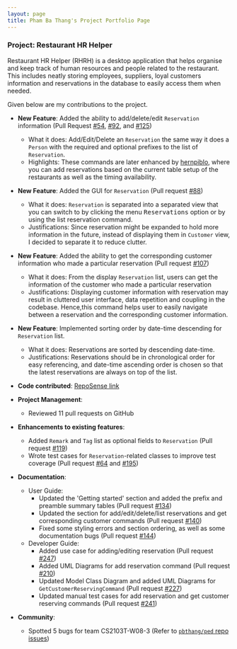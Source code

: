 ```yaml
---
layout: page
title: Pham Ba Thang's Project Portfolio Page
---
```


### Project: Restaurant HR Helper

Restaurant HR Helper (RHRH) is a desktop application that helps organise and keep track of human resources and people related to the restaurant.
This includes neatly storing employees, suppliers, loyal customers information and reservations in the database to easily access them when needed.

Given below are my contributions to the project.

* **New Feature**: Added the ability to add/delete/edit `Reservation` information (Pull Request [#54](https://github.com/AY2122S1-CS2103T-T17-1/tp/pull/54), [#92](https://github.com/AY2122S1-CS2103T-T17-1/tp/pull/92), and [#125](https://github.com/AY2122S1-CS2103T-T17-1/tp/pull/125))
  * What it does: Add/Edit/Delete an `Reservation` the same way it does a `Person` with the required and optional prefixes to the list of `Reservation`.
  * Highlights: These commands are later enhanced by [hernpiblo](https://ay2122s1-cs2103t-t17-1.github.io/tp/team/hernpiblo.html), where you can add reservations based on the current table setup of the restaurants as well as the timing availability.
  
* **New Feature**: Added the GUI for `Reservation` (Pull request [#88](https://github.com/AY2122S1-CS2103T-T17-1/tp/pull/88))
  * What it does: `Reservation` is separated into a separated view that you can switch to by clicking the menu <kbd>Reservations</kbd> option or by using the list reservation command.
  * Justifications: Since reservation might be expanded to hold more information in the future, instead of displaying them in `Customer` view, I decided to separate it to reduce clutter.
  
* **New Feature**: Added the ability to get the corresponding customer information who made a particular reservation (Pull request [#107](https://github.com/AY2122S1-CS2103T-T17-1/tp/pull/107))
  * What it does: From the display `Reservation` list, users can get the information of the customer who made a particular reservation
  * Justifications: Displaying customer information with reservation may result in cluttered user interface, data repetition and coupling in the codebase. Hence,this command helps user to easily navigate between a reservation and the corresponding customer information.
  
* **New Feature**: Implemented sorting order by date-time descending for `Reservation` list.
  * What it does: Reservations are sorted by descending date-time.
  * Justifications: Reservations should be in chronological order for easy referencing, and date-time ascending order is chosen so that the latest reservations are always on top of the list.

* **Code contributed**: [RepoSense link](https://nus-cs2103-ay2122s1.github.io/tp-dashboard/?search=pbthang&sort=groupTitle&sortWithin=title&since=2021-09-17&timeframe=commit&mergegroup=&groupSelect=groupByRepos&breakdown=false&tabOpen=true&tabType=authorship&tabAuthor=pbthang&tabRepo=AY2122S1-CS2103T-T17-1%2Ftp%5Bmaster%5D&authorshipIsMergeGroup=false&authorshipFileTypes=docs~functional-code~test-code&authorshipIsBinaryFileTypeChecked=false)

* **Project Management**: 
  * Reviewed 11 pull requests on GitHub
  
* **Enhancements to existing features**:
  * Added `Remark` and `Tag` list as optional fields to `Reservation` (Pull request [#119](https://github.com/AY2122S1-CS2103T-T17-1/tp/pull/119))
  * Wrote test cases for `Reservation`-related classes to improve test coverage (Pull request [#64](https://github.com/AY2122S1-CS2103T-T17-1/tp/pull/64) and [#195](https://github.com/AY2122S1-CS2103T-T17-1/tp/pull/195))
  
* **Documentation**:
  * User Guide: 
    * Updated the 'Getting started' section and added the prefix and preamble summary tables (Pull request [#134](https://github.com/AY2122S1-CS2103T-T17-1/tp/pull/134))
    * Updated the section for add/edit/delete/list reservations and get corresponding customer commands (Pull request [#140](https://github.com/AY2122S1-CS2103T-T17-1/tp/pull/140))
    * Fixed some styling errors and section ordering, as well as some documentation bugs (Pull request [#144](https://github.com/AY2122S1-CS2103T-T17-1/tp/pull/144))
  * Developer Guide:
    * Added use case for adding/editing reservation (Pull request [#247](https://github.com/AY2122S1-CS2103T-T17-1/tp/pull/247))
    * Added UML Diagrams for add reservation command (Pull request [#210](https://github.com/AY2122S1-CS2103T-T17-1/tp/pull/210))
    * Updated Model Class Diagram and added UML Diagrams for `GetCustomerReservingCommand` (Pull request [#227](https://github.com/AY2122S1-CS2103T-T17-1/tp/pull/227))
    * Updated manual test cases for add reservation and get customer reserving commands (Pull request [#241](https://github.com/AY2122S1-CS2103T-T17-1/tp/pull/241))
  
* **Community**:
  * Spotted 5 bugs for team CS2103T-W08-3 (Refer to [`pbthang/ped` repo issues](https://github.com/pbthang/ped/issues))
